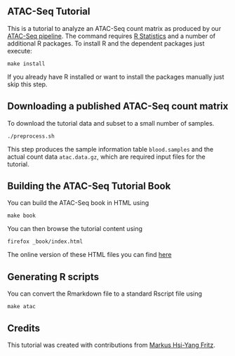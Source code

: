ATAC-Seq Tutorial
-----------------

This is a tutorial to analyze an ATAC-Seq count matrix as produced by our [ATAC-Seq pipeline](https://github.com/tobiasrausch/ATACseq.git). The command requires [R Statistics](https://www.r-project.org/) and a number of additional R packages. To install R and the dependent packages just execute:

`make install`

If you already have R installed or want to install the packages manually just skip this step.

Downloading a published ATAC-Seq count matrix
---------------------------------------------

To download the tutorial data and subset to a small number of samples.

`./preprocess.sh`

This step produces the sample information table `blood.samples` and the actual count data `atac.data.gz`, which are required input files for the tutorial.


Building the ATAC-Seq Tutorial Book
-----------------------------------

You can build the ATAC-Seq book in HTML using

`make book`

You can then browse the tutorial content using

`firefox _book/index.html`

The online version of these HTML files you can find [here](https://tobiasrausch.com/courses/atac/)


Generating R scripts
--------------------

You can convert the Rmarkdown file to a standard Rscript file using

`make atac`


Credits
-------

This tutorial was created with contributions from [Markus Hsi-Yang Fritz](https://github.com/mhyfritz).
